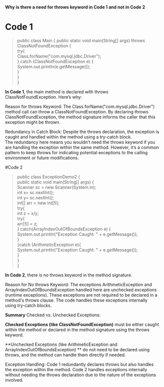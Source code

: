 __Why is there a need for throws keyword in Code 1 and not in Code 2__

# Code 1
>public class Main { <be>
> public static void main(String[] args) throws ClassNotFoundException { <br>
>        try{ <br>
>           Class.forName("com.mysql.jdbc.Driver"); <br>
>        } catch (ClassNotFoundException e) { <br>
>           System.out.println(e.getMessage()); <br>
>        } <br>
>    } <br>
>} <br>

**In Code 1**, the main method is declared with throws ClassNotFoundException. Here’s why:

Reason for throws Keyword: The Class.forName("com.mysql.jdbc.Driver") method call can throw a ClassNotFoundException. 
By declaring throws ClassNotFoundException, the method signature informs the caller that this exception might be thrown.

Redundancy in Catch Block: Despite the throws declaration, the exception is caught and handled within the method using a try-catch block. \
The redundancy here means you wouldn’t need the throws keyword if you are handling the exception within the same method. However, it’s a common pattern to keep throws for indicating potential exceptions to the calling environment or future modifications.


#Code 2
>public class ExceptionDemo2 { <br>
>    public static void main(String[] args) {  
>        Scanner sc = new Scanner(System.in);  
>        int x= sc.nextInt();  
>        int y= sc.nextInt();  
>        int[] arr = new int[5];  
>        try{  
>            int z = x/y;  
>            try{  
>                arr[5] = z;  
>            } catch(ArrayIndexOutOfBoundsException e) {  
>                System.out.println("Exception Caught: " + e.getMessage());  
>            }  
>        }catch (ArithmeticException e){  
>            System.out.println("Exception Caught: " + e.getMessage());  
>        }  
>    }  
>}  

**In Code 2**, there is no throws keyword in the method signature.

Reason for No throws Keyword: The exceptions ArithmeticException and ArrayIndexOutOfBoundsException handled here are unchecked exceptions (runtime exceptions). 
These exceptions are not required to be declared in a method's throws clause. 
The code handles these exceptions internally using try-catch blocks.


**Summary**
Checked vs. Unchecked Exceptions:

**Checked Exceptions (like ClassNotFoundException)**
must be either caught within the method or declared in the method signature using the throws keyword.

**Unchecked Exceptions (like ArithmeticException and ArrayIndexOutOfBoundsException) **
do not need to be declared using throws, and the method can handle them directly if needed.

Exception Handling: 
Code 1 redundantly declares throws but also handles the exception within the method. 
Code 2 handles exceptions internally without needing the throws declaration due to the nature of the exceptions involved.
